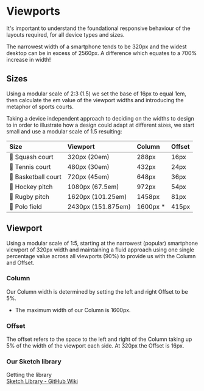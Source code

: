 # Viewports

It's important to understand the foundational responsive behaviour of the layouts required, for all device types and sizes.

The narrowest width of a smartphone tends to be 320px and the widest desktop can be in excess of 2560px. A difference which equates to a 700% increase in width!

## Sizes

Using a modular scale of 2:3 (1.5) we set the base of 16px to equal 1em, then calculate the em value of the viewport widths and introducing the metaphor of sports courts.

Taking a device independent approach to deciding on the widths to design to in order to illustrate how a design could adapt at different sizes, we start small and use a modular scale of 1.5 resulting:

| Size | Viewport | Column | Offset |
| :--- | :--- | :--- | :--- |
| 🔵 Squash court | 320px (20em) | 288px | 16px |
| 🎾 Tennis court | 480px (30em) | 432px | 24px |
| 🏀 Basketball court | 720px (45em) | 648px | 36px |
| 🏑 Hockey pitch | 1080px (67.5em) | 972px | 54px |
| 🏉 Rugby pitch | 1620px (101.25em) | 1458px | 81px |
| 👕 Polo field | 2430px (151.875em) | 1600px * | 415px |

## Viewport

Using a modular scale of 1:5, starting at the narrowest (popular) smartphone viewport of 320px width and maintaining a fluid approach using one single percentage value across all viewports (90%) to provide us with the Column and Offset.

### Column

Our Column width is determined by setting the left and right Offset to be 5%.
* The maximum width of our Column is 1600px.

### Offset

The offset refers to the space to the left and right of the Column taking up 5% of the width of the viewport each side. At 320px the Offset is 16px.

### Our Sketch library

Getting the library  
[Sketch Library - GitHub Wiki](https://github.com/ConnectedHomes/centrica-ux/wiki)
